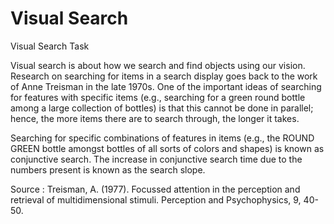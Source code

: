# Visual Search

Visual Search Task

Visual search is about how we search and find objects using our vision. Research on searching for items in a search display goes back to the work of Anne Treisman in the late 1970s. One of the important ideas of searching for features with specific items (e.g., searching for a green round bottle among a large collection of bottles) is that this cannot be done in parallel; hence, the more items there are to search through, the longer it takes.

Searching for specific combinations of features in items (e.g., the ROUND GREEN bottle amongst bottles of all sorts of colors and shapes) is known as conjunctive search. The increase in conjunctive search time due to the numbers present is known as the search slope.

Source : Treisman, A. (1977). Focussed attention in the perception and retrieval of multidimensional stimuli. Perception and Psychophysics, 9, 40-50.
